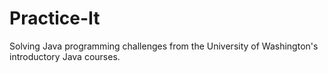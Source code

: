 # Practice-It
Solving Java programming challenges from the University of Washington's introductory Java courses.
